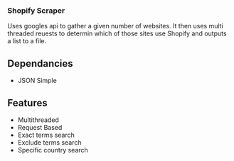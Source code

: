 ### Shopify Scraper
Uses googles api to gather a given number of websites. It then uses multi threaded reuests to determin which of those sites use Shopify and outputs a list to a file.

## Dependancies
 - JSON Simple

## Features
 - Multithreaded
 - Request Based
 - Exact terms search
 - Exclude terms search
 - Specific country search
